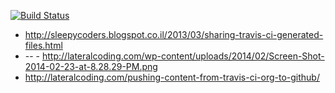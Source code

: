 [![Build Status](https://travis-ci.org/brownman/travis_test.svg?branch=develop)](https://travis-ci.org/brownman/travis_test)


- http://sleepycoders.blogspot.co.il/2013/03/sharing-travis-ci-generated-files.html
- -- - http://lateralcoding.com/wp-content/uploads/2014/02/Screen-Shot-2014-02-23-at-8.28.29-PM.png
- http://lateralcoding.com/pushing-content-from-travis-ci-org-to-github/
